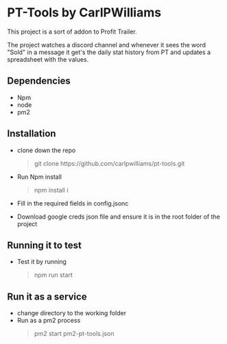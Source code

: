 # PT-Tools by CarlPWilliams
This project is a sort of addon to Profit Trailer.

The project watches a discord channel and whenever it sees the word "Sold" in a message it get's the daily stat history from PT and updates a spreadsheet with the values.

## Dependencies
- Npm
- node
- pm2

## Installation
- clone down the repo
    <blockquote>git clone https://github.com/carlpwilliams/pt-tools.git</blockquote>

- Run Npm install
    <blockquote>npm install i</blockquote>

- Fill in the required fields in config.jsonc
- Download google creds json file and ensure it is in the root folder of the project

## Running it to test
- Test it by running
    <blockquote>npm run start</blockquote>

## Run it as a service
- change directory to the working folder
- Run as a pm2 process
    <blockquote>pm2 start pm2-pt-tools.json</blockquote>